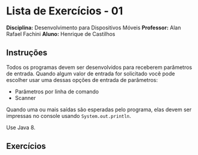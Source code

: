 # Lista de Exercícios - 01

**Disciplina:** Desenvolvimento para Dispositivos Móveis
**Professor:** Alan Rafael Fachini
**Aluno:** Henrique de Castilhos

## Instruções

Todos os programas devem ser desenvolvidos para receberem parâmetros de entrada.
Quando algum valor de entrada for solicitado você pode escolher usar uma dessas opções de entrada de parâmetros:

* Parâmetros por linha de comando
* Scanner

Quando uma ou mais saídas são esperadas pelo programa, elas devem ser impressas no console usando ```System.out.println```.

Use Java 8.

## Exercícios